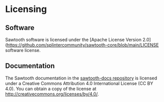 # Licensing

<!--
  Copyright 2024 Bitwise IO, Inc.
  Copyright 2018-2022 Cargill Incorporated
  Licensed under Creative Commons Attribution 4.0 International License
  https://creativecommons.org/licenses/by/4.0/
-->

## Software

Sawtooth software is licensed under the [Apache License Version
2.0](https://github.com/splintercommunity/sawtooth-core/blob/main/LICENSE software license.

## Documentation

The Sawtooth documentation in the
[sawtooth-docs repository](https://github.com/splintercommunity/sawtooth-docs)
is licensed under a Creative Commons Attribution 4.0 International License
(CC BY 4.0). You can obtain a copy of the license at
<http://creativecommons.org/licenses/by/4.0/>.

